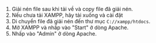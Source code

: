 1. Giải nén file sau khi tải về và copy file đã giải nén.
2. Nếu chưa tải XAMPP, hãy tải xuống và cài đặt
3. Di chuyển file đã giải nén đến thư mục `C://xampp/htdocs`.
4. Mở XAMPP và nhấp vào "Start" ở dòng Apache.
5. Nhấp vào "Admin" ở dòng Apache.

